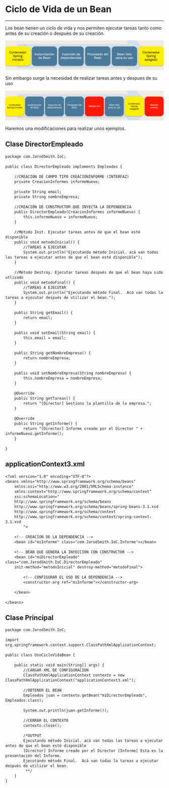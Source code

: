 # Ciclo de Vida de un Bean

---

Los bean tienen un ciclo de vida y nos permiten ejecutar tareas tanto como antes de su creación o después de su creación.

![beanLifeCycle](../static/img/14/beanLifeCycle.png)

Sin embargo surge la necesidad de realizar tareas antes y despues de su uso

![beanLifeCycle2](../static/img/14/beanLifeCycle2.png)

Haremos una modificaciones para realizar unos ejemplos.

## Clase DirectorEmpleado

    package com.JarodSmith.IoC;

    public class DirectorEmpleado implements Empleados {
    
        //CREACION DE CAMPO TIPO CREACIONINFORME (INTERFAZ)
        private CreacionInformes informeNuevo;
    
        private String email;
        private String nombreEmpresa;
    
        //CREACIÓN DE CONSTRUCTOR QUE INYECTA LA DEPENDENCIA
        public DirectorEmpleado(CreacionInformes informeNuevo) {
            this.informeNuevo = informeNuevo;
        }
    
        //Método Init. Ejecutar tareas antes de que el bean esté disponible
        public void metodoInicial() {
            //TAREAS A EJECUTAR
            System.out.println("Ejecutando método Inicial. acá van todas las tareas a ejecutar antes de que el bean esté disponible");
        }
    
        //Método Destroy. Ejecutar tareas después de que el bean haya sido utlizado
        public void metodoFinal() {
            //TAREAS A EJECUTAR
            System.out.println("Ejecutando método Final.  Acá van todas la tareas a ejecutar después de utilizar el bean.");
        }

        public String getEmail() {
            return email;
        }

        public void setEmail(String email) {
            this.email = email;
        }

        public String getNombreEmpresa() {
            return nombreEmpresa;
        }

        public void setNombreEmpresa(String nombreEmpresa) {
            this.nombreEmpresa = nombreEmpresa;
        }

        @Override
        public String getTareas() {
            return "[Director] Gestiono la plantilla de la empresa.";
        }

        @Override
        public String getInforme() {
            return "[Director] Informe creado por el Director " + informeNuevo.getInforme();
        }

    }

## applicationContext3.xml

    <?xml version="1.0" encoding="UTF-8"?>
    <beans xmlns="http://www.springframework.org/schema/beans"
        xmlns:xsi="http://www.w3.org/2001/XMLSchema-instance"
        xmlns:context="http://www.springframework.org/schema/context"
        xsi:schemaLocation="
        http://www.springframework.org/schema/beans   
        http://www.springframework.org/schema/beans/spring-beans-3.1.xsd
        http://www.springframework.org/schema/context 
        http://www.springframework.org/schema/context/spring-context-3.1.xsd
            ">
    
        <!-- CREACION DE LA DEPENDENCIA -->     
        <bean id="miInforme" class="com.JarodSmith.IoC.Informe"></bean> 
    
        <!-- BEAN QUE GENERA LA INYECCION CON CONSTRUCTOR -->
        <bean id="miDirectorEmpleado" class="com.JarodSmith.IoC.DirectorEmpleado"
        init-method="metodoInicial" destroy-method="metodoFinal">
    
            <!-- CONFIGURAR EL USO DE LA DEPENDENCIA -->
            <constructor-arg ref="miInforme"></constructor-arg>

        </bean>

    </beans>

## Clase Principal

    package com.JarodSmith.IoC;

    import org.springframework.context.support.ClassPathXmlApplicationContext;

    public class UsoCicloVidaBean {

        public static void main(String[] args) {
            //CARGAR XML DE CONFIGURACION
            ClassPathXmlApplicationContext contexto = new ClassPathXmlApplicationContext("applicationContext3.xml");
    
            //OBTENER EL BEAN
            Empleados juan = contexto.getBean("miDirectorEmpleado", Empleados.class);
    
            System.out.println(juan.getInforme());
    
            //CERRAR EL CONTEXTO
            contexto.close();
    
            /*OUTPUT
            Ejecutando método Inicial. acá van todas las tareas a ejecutar antes de que el bean esté disponible
            [Director] Informe creado por el Director [Informe] Esta es la presentación del Informe.
            Ejecutando método Final.  Acá van todas la tareas a ejecutar después de utilizar el bean. 
             **/
        }
    }
